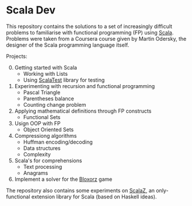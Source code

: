 # Scala Dev

This repository contains the solutions to a set of increasingly difficult problems to familiarise with functional programming (FP) using [Scala](http://www.scala-lang.org/). Problems were taken from a Coursera course given by Martin Odersky, the designer of the Scala programming language itself.

Projects:

0. Getting started with Scala
    * Working with Lists
    * Using [ScalaTest](http://www.scalatest.org/) library for testing
1. Experimenting with recursion and functional programming
    * Pascal Triangle
    * Parentheses balance
    * Counting change problem
2. Applying mathematical definitions through FP constructs
    * Functional Sets
3. Usign OOP with FP
    * Object Oriented Sets
4. Compressiong algorithms
    * Huffman encoding/decoding
    * Data structures
    * Complexity
5. Scala's for comprehensions
    * Text processing
    * Anagrams
6. Implement a solver for the [Bloxorz](http://www.miniclip.com/games/bloxorz/en/) game

The repository also contains some experiments on [ScalaZ](http://scalaz.github.io/scalaz), an only-functional extension library for Scala (based on Haskell ideas).
